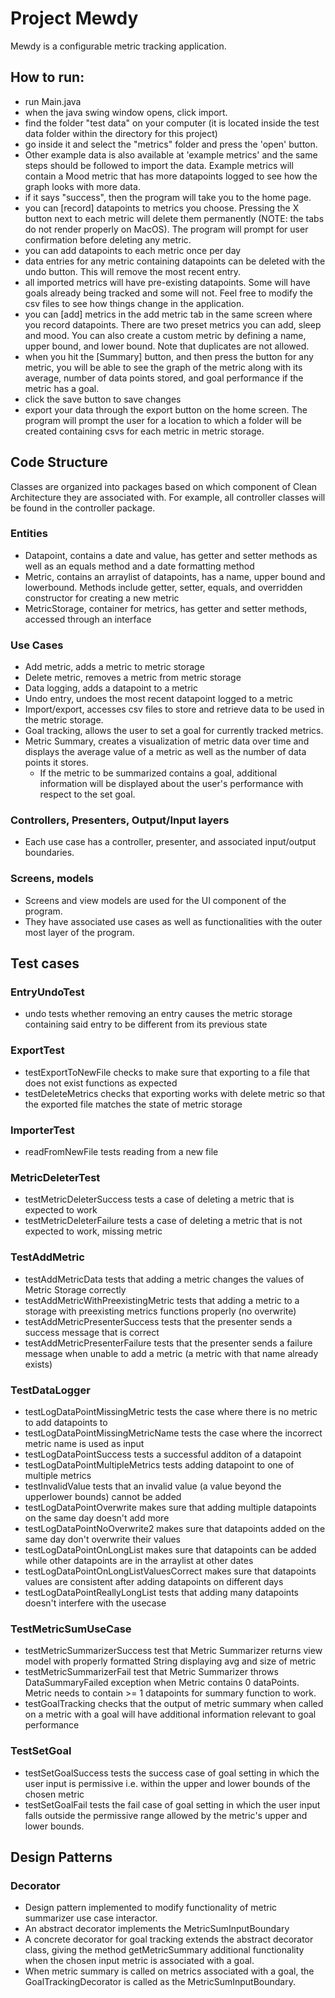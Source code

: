 # Project Mewdy

Mewdy is a configurable metric tracking application.

## How to run:
- run Main.java
- when the java swing window opens, click import. 
- find the folder "test data" on your computer (it is located inside the test data folder within the directory for this project)
- go inside it and select the "metrics" folder and press the 'open' button.
- Other example data is also available at 'example metrics' and the same steps should be followed to import the data. Example metrics will contain a Mood metric that has more datapoints logged to see how the graph looks with more data.
- if it says "success", then the program will take you to the home page.
- you can [record] datapoints to metrics you choose. Pressing the X button next to each metric will delete them permanently (NOTE: the tabs do not render properly on MacOS). The program will prompt for user confirmation before deleting any metric.
- you can add datapoints to each metric once per day
- data entries for any metric containing datapoints can be deleted with the undo button. This will remove the most recent entry.
- all imported metrics will have pre-existing datapoints. Some will have goals already being tracked and some will not. Feel free to modify the csv files to see how things change in the application.
- you can [add] metrics in the add metric tab in the same screen where you record datapoints. There are two preset metrics you can add, sleep and mood. You can also create a custom metric by defining a name, upper bound, and lower bound. Note that duplicates are not allowed.
- when you hit the [Summary] button, and then press the button for any metric, you will be able to see the graph of the metric along with its average, number of data points stored, and goal performance if the metric has a goal.
- click the save button to save changes 
- export your data through the export button on the home screen. The program will prompt the user for a location to which a folder will be created containing csvs for each metric in metric storage.

## Code Structure
Classes are organized into packages based on which component of Clean Architecture they are associated with. For example, all controller classes will be found in the controller package.

### Entities
- Datapoint, contains a date and value, has getter and setter methods as well as an equals method and a date formatting method
- Metric, contains an arraylist of datapoints, has a name, upper bound and lowerbound. Methods include getter, setter, equals, and overridden constructor for creating a new metric
- MetricStorage, container for metrics, has getter and setter methods, accessed through an interface
### Use Cases
- Add metric, adds a metric to metric storage
- Delete metric, removes a metric from metric storage
- Data logging, adds a datapoint to a metric
- Undo entry, undoes the most recent datapoint logged to a metric
- Import/export, accesses csv files to store and retrieve data to be used in the metric storage.
- Goal tracking, allows the user to set a goal for currently tracked metrics.
- Metric Summary, creates a visualization of metric data over time and displays the average value of a metric as well as the number of data points it stores.
  - If the metric to be summarized contains a goal, additional information will be displayed about the user's performance with respect to the set goal.
### Controllers, Presenters, Output/Input layers
- Each use case has a controller, presenter, and associated input/output boundaries.
### Screens, models
- Screens and view models are used for the UI component of the program. 
- They have associated use cases as well as functionalities with the outer most layer of the program.

## Test cases

### EntryUndoTest
- undo tests whether removing an entry causes the metric storage containing said entry to be different from its previous state

### ExportTest
- testExportToNewFile checks to make sure that exporting to a file that does not exist functions as expected
- testDeleteMetrics checks that exporting works with delete metric so that the exported file matches the state of metric storage

### ImporterTest
- readFromNewFile tests reading from a new file

### MetricDeleterTest
- testMetricDeleterSuccess tests a case of deleting a metric that is expected to work
- testMetricDeleterFailure tests a case of deleting a metric that is not expected to work, missing metric
### TestAddMetric
- testAddMetricData tests that adding a metric changes the values of Metric Storage correctly
- testAddMetricWithPreexistingMetric tests that adding a metric to a storage with preexisting metrics functions properly (no overwrite)
- testAddMetricPresenterSuccess tests that the presenter sends a success message that is correct
- testAddMetricPresenterFailure tests that the presenter sends a failure message when unable to add a metric (a metric with that name already exists)
### TestDataLogger
- testLogDataPointMissingMetric tests the case where there is no metric to add datapoints to
- testLogDataPointMissingMetricName tests the case where the incorrect metric name is used as input
- testLogDataPointSuccess tests a successful additon of a datapoint
- testLogDataPointMultipleMetrics tests adding datapoint to one of multiple metrics
- testInvalidValue tests that an invalid value (a value beyond the upperlower bounds) cannot be added
- testLogDataPointOverwrite makes sure that adding multiple datapoints on the same day doesn't add more
- testLogDataPointNoOverwrite2 makes sure that datapoints added on the same day don't overwrite their values
- testLogDataPointOnLongList makes sure that datapoints can be added while other datapoints are in the arraylist at other dates
- testLogDataPointOnLongListValuesCorrect makes sure that datapoints values are consistent after adding datapoints on different days
- testLogDataPointReallyLongList tests that adding many datapoints doesn't interfere with the usecase
### TestMetricSumUseCase
- testMetricSummarizerSuccess test that Metric Summarizer returns view model with properly formatted String displaying avg and size of metric
- testMetricSummarizerFail test that Metric Summarizer throws DataSummaryFailed exception when Metric contains 0 dataPoints. Metric needs to contain >= 1 datapoints for summary function to work.
- testGoalTracking checks that the output of metric summary when called on a metric with a goal will have additional information relevant to goal performance
### TestSetGoal
- testSetGoalSuccess tests the success case of goal setting in which the user input is permissive i.e. within the upper and lower bounds of the chosen metric
- testSetGoalFail tests the fail case of goal setting in which the user input falls outside the permissive range allowed by the metric's upper and lower bounds.


## Design Patterns

### Decorator
- Design pattern implemented to modify functionality of metric summarizer use case interactor. 
- An abstract decorator implements the MetricSumInputBoundary 
- A concrete decorator for goal tracking extends the abstract decorator class, giving the method getMetricSummary additional functionality when the chosen input metric is associated with a goal.
- When metric summary is called on metrics associated with a goal, the GoalTrackingDecorator is called as the MetricSumInputBoundary.